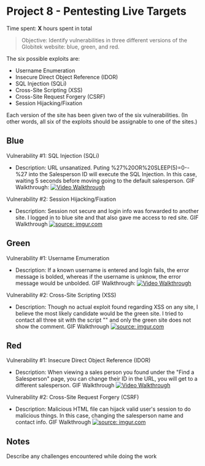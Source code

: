 # Project 8 - Pentesting Live Targets

Time spent: **X** hours spent in total

> Objective: Identify vulnerabilities in three different versions of the Globitek website: blue, green, and red.

The six possible exploits are:
* Username Enumeration
* Insecure Direct Object Reference (IDOR)
* SQL Injection (SQLi)
* Cross-Site Scripting (XSS)
* Cross-Site Request Forgery (CSRF)
* Session Hijacking/Fixation

Each version of the site has been given two of the six vulnerabilities. (In other words, all six of the exploits should be assignable to one of the sites.)

## Blue

Vulnerability #1: SQL Injection (SQLi)
- Description: URL unsanatized. Puting %27%20OR%20SLEEP(5)=0--%27 into the Salesperson ID will execute the SQL Injection. In this case, waiting 5 seconds before moving going to the default salesperson.
GIF Walkthrough: 
<a href="https://imgur.com/V1UdOGG"><img src="https://i.imgur.com/V1UdOGG.gif" title="Video Walkthrough" /></a>

Vulnerability #2: Session Hijacking/Fixation
- Description: Session not secure and login info was forwarded to another site. I logged in to blue site and that also gave me access to red site.
GIF Walkthrough
<a href="https://imgur.com/BN4a19z"><img src="https://i.imgur.com/BN4a19z.gif" title="source: imgur.com" /></a>


## Green

Vulnerability #1: Username Emumeration
- Description: If a known username is entered and login fails, the error message is bolded, whereas if the username is unknow, the error message would be unbolded.
GIF Walkthrough: 
<a href="https://imgur.com/ktEWR6N"><img src="https://i.imgur.com/ktEWR6N.gif" title="Video Walkthrough" /></a>

Vulnerability #2: Cross-Site Scripting (XSS)
- Description: Though no actual exploit found regarding XSS on any site, I believe the most likely candidate would be the green site. I tried to contact all three sit with the script "<script>alert(’xss exploit found by willx96');</script>" and only the green site does not show the comment.
GIF Walkthrough
<a href="https://imgur.com/QQwLJqV"><img src="https://i.imgur.com/QQwLJqV.gif" title="source: imgur.com" /></a>


## Red

Vulnerability #1: Insecure Direct Object Reference (IDOR)
- Description: When viewing a sales person you found under the "Find a Salesperson" page, you can change their ID in the URL, you will get to a different salesperson.
GIF Walkthrough
<a href="https://imgur.com/XnVgluY"><img src="https://i.imgur.com/XnVgluY.gif" title="Video Walkthrough" /></a>

Vulnerability #2: Cross-Site Request Forgery (CSRF)
- Description: Malicious HTML file can hijack valid user's session to do malicious things. In this case, changing the salesperson name and contact info.
GIF Walkthrough
<a href="https://imgur.com/6scB1PK"><img src="https://i.imgur.com/6scB1PK.gif" title="source: imgur.com" /></a>

## Notes

Describe any challenges encountered while doing the work

